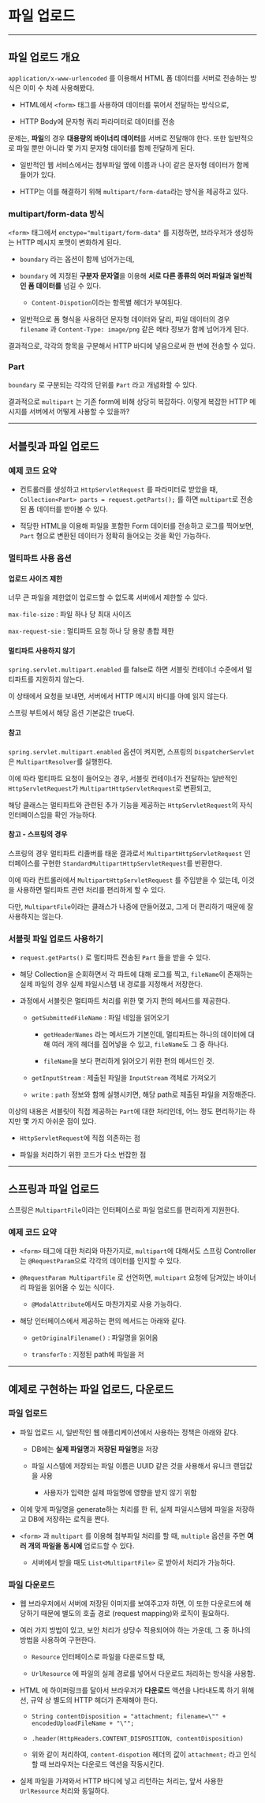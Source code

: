 # 파일 업로드

---

## 파일 업로드 개요

`application/x-www-urlencoded` 를 이용해서 HTML 폼 데이터를 서버로 전송하는 방식은 이미 수 차례 사용해봤다.

- HTML에서 `<form>` 태그를 사용하여 데이터를 묶어서 전달하는 방식으로,

- HTTP Body에 문자형 쿼리 파라미터로 데이터를 전송

문제는, **파일**의 경우 **대용량의 바이너리 데이터**를 서버로 전달해야 한다. 또한 일반적으로 파일 뿐만 아니라 몇 가지 문자형 데이터를 함께 전달하게 된다.

- 일반적인 웹 서비스에서는 첨부파일 옆에 이름과 나이 같은 문자형 데이터가 함께 들어가 있다.

- HTTP는 이를 해결하기 위해 `multipart/form-data`라는 방식을 제공하고 있다.

### multipart/form-data 방식

`<form>` 태그에서 `enctype="multipart/form-data"` 를 지정하면, 브라우저가 생성하는 HTTP 메시지 포맷이 변화하게 된다.

- `boundary` 라는 옵션이 함께 넘어가는데,

- `boundary` 에 지정된 **구분자 문자열**을 이용해 **서로 다른 종류의 여러 파일과 일반적인 폼 데이터를** 넘길 수 있다.
  
  - `Content-Dispotion`이라는 항목별 헤더가 부여된다.

- 일반적으로 폼 형식을 사용하던 문자형 데이터와 달리, 파일 데이터의 경우 `filename` 과 `Content-Type: image/png` 같은 메타 정보가 함께 넘어가게 된다.

결과적으로, 각각의 항목을 구분해서 HTTP 바디에 넣음으로써 한 번에 전송할 수 있다.

### Part

`boundary` 로 구분되는 각각의 단위를 `Part` 라고 개념화할 수 있다.

결과적으로 `multipart` 는 기존 form에 비해 상당히 복잡하다. 이렇게 복잡한 HTTP 메시지를 서버에서 어떻게 사용할 수 있을까?

---

## 서블릿과 파일 업로드

### 예제 코드 요약

- 컨트롤러를 생성하고 `HttpServletRequest` 를 파라미터로 받았을 때, `Collection<Part> parts = request.getParts();` 를 하면 `multipart`로 전송된 폼 데이터를 받아볼 수 있다.

- 적당한 HTML을 이용해 파일을 포함한 Form 데이터를 전송하고 로그를 찍어보면, `Part` 형으로 변환된 데이터가 정확히 들어오는 것을 확인 가능하다.

### 멀티파트 사용 옵션

#### 업로드 사이즈 제한

너무 큰 파일을 제한없이 업로드할 수 없도록 서버에서 제한할 수 있다.

`max-file-size` : 파일 하나 당 최대 사이즈

`max-request-sie` : 멀티파트 요청 하나 당 용량 총합 제한

#### 멀티파트 사용하지 않기

`spring.servlet.multipart.enabled` 를 false로 하면 서블릿 컨테이너 수준에서 멀티파트를 지원하지 않는다.

이 상태에서 요청을 보내면, 서버에서 HTTP 메시지 바디를 아예 읽지 않는다.

스프링 부트에서 해당 옵션 기본값은 true다.

#### 참고

`spring.servlet.multipart.enabled` 옵션이 켜지면, 스프링의 `DispatcherServlet`은 `MultipartResolver`를 실행한다.

이에 따라 멀티파트 요청이 들어오는 경우, 서블릿 컨테이너가 전달하는 일반적인 `HttpServletRequest`가 `MultipartHttpServletRequest`로 변환되고,

해당 클래스는 멀티파트와 관련된 추가 기능을 제공하는 `HttpServletRequest`의 자식 인터페이스임을 확인 가능하다.

#### 참고 - 스프링의 경우

스프링의 경우 멀티파트 리졸버를 태운 결과로서 `MultipartHttpServletRequest` 인터페이스를 구현한 `StandardMultipartHttpServletRequest`를 반환한다.

이에 따라 컨트롤러에서 `MultipartHttpServletRequest` 를 주입받을 수 있는데, 이것을 사용하면 멀티파트 관련 처리를 편리하게 할 수 있다.

다만, `MultipartFile`이라는 클래스가 나중에 만들어졌고, 그게 더 편리하기 때문에 잘 사용하지는 않는다.

### 서블릿 파일 업로드 사용하기

- `request.getParts()` 로 멀티파트 전송된 `Part` 들을 받을 수 있다.

- 해당 Collection을 순회하면서 각 파트에 대해 로그를 찍고, `fileName`이 존재하는 실제 파일의 경우 실제 파일시스템 내 경로를 지정해서 저장한다.

- 과정에서 서블릿은 멀티파트 처리를 위한 몇 가지 편의 메서드를 제공한다.
  
  - `getSubmittedFileName` : 파일 네임을 읽어오기
    
    - `getHeaderNames` 라는 메서드가 기본인데, 멀티파트는 하나의 데이터에 대해 여러 개의 헤더를 집어넣을 수 있고, `fileName`도 그 중 하나다.
    
    - `fileName`을 보다 편리하게 읽어오기 위한 편의 메서드인 것.
  
  - `getInputStream` : 제출된 파일을 `InputStream` 객체로 가져오기
  
  - `write` : `path` 정보와 함께 실행시키면, 해당 path로 제출된 파일을 저장해준다.

이상의 내용은 서블릿이 직접 제공하는 `Part`에 대한 처리인데, 어느 정도 편리하기는 하지만 몇 가지 아쉬운 점이 있다.

- `HttpServletRequest`에 직접 의존하는 점

- 파일을 처리하기 위한 코드가 다소 번잡한 점

---

## 스프링과 파일 업로드

스프링은 `MultipartFile`이라는 인터페이스로 파일 업로드를 편리하게 지원한다.

### 예제 코드 요약

- `<form>` 태그에 대한 처리와 마찬가지로, `multipart`에 대해서도 스프링 Controller는 `@RequestParam`으로 각각의 데이터를 인지할 수 있다.

- `@RequestParam MultipartFile` 로 선언하면, `multipart` 요청에 담겨있는 바이너리 파일을 읽어올 수 있는 식이다.
  
  - `@ModalAttribute`에서도 마찬가지로 사용 가능하다.

- 해당 인터페이스에서 제공하는 편의 메서드는 아래와 같다.
  
  - `getOriginalFilename()` : 파일명을 읽어옴
  
  - `transferTo` : 지정된 path에 파일을 저

---

## 예제로 구현하는 파일 업로드, 다운로드

### 파일 업로드

- 파일 업로드 시, 일반적인 웹 애플리케이션에서 사용하는 정책은 아래와 같다.
  
  - DB에는 **실제 파일명**과 **저장된 파일명**을 저장 
  
  - 파일 시스템에 저장되는 파일 이름은 UUID 같은 것을 사용해서 유니크 랜덤값을 사용
    
    - 사용자가 입력한 실제 파일명에 영향을 받지 않기 위함

- 이에 맞게 파일명을 generate하는 처리를 한 뒤, 실제 파일시스템에 파일을 저장하고 DB에 저장하는 로직을 짠다.

- `<form>` 과 `multipart` 를 이용해 첨부파일 처리를 할 때, `multiple` 옵션을 주면 **여러 개의 파일을 동시에** 업로드할 수 있다.
  
  - 서버에서 받을 때도 `List<MultipartFile>` 로 받아서 처리가 가능하다.

### 파일 다운로드

- 웹 브라우저에서 서버에 저장된 이미지를 보여주고자 하면, 이 또한 다운로드에 해당하기 때문에 별도의 호출 경로 (request mapping)와 로직이 필요하다.

- 여러 가지 방법이 있고, 보안 처리가 상당수 적용되어야 하는 가운데, 그 중 하나의 방법을 사용하여 구현한다.
  
  - `Resource` 인터페이스로 파일을 다운로드할 때,
  
  - `UrlResource` 에 파일의 실제 경로를 넣어서 다운로드 처리하는 방식을 사용함.

- HTML 에 하이퍼링크를 달아서 브라우저가 **다운로드** 액션을 나타내도록 하기 위해선, 규약 상 별도의 HTTP 헤더가 존재해야 한다.
  
  - `String contentDisposition = "attachment; filename=\"" + encodedUploadFileName + "\"";`
  
  - `.header(HttpHeaders.CONTENT_DISPOSITION, contentDisposition)`
  
  - 위와 같이 처리하여, `content-dispotion` 헤더의 값이 `attachment;` 라고 인식할 때 브라우저는 다운로드 액션을 작동시킨다.

- 실제 파일을 가져와서 HTTP 바디에 넣고 리턴하는 처리는, 앞서 사용한 `UrlResource` 처리와 동일하다.


